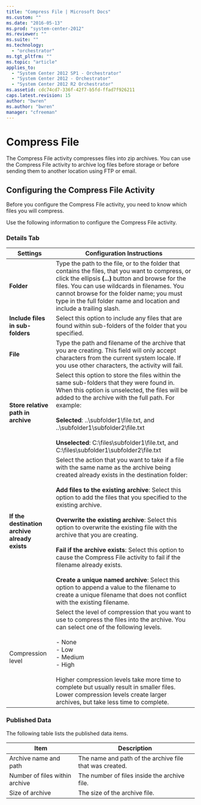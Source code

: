 ```yaml
---
title: "Compress File | Microsoft Docs"
ms.custom: ""
ms.date: "2016-05-13"
ms.prod: "system-center-2012"
ms.reviewer: ""
ms.suite: ""
ms.technology: 
  - "orchestrator"
ms.tgt_pltfrm: ""
ms.topic: "article"
applies_to: 
  - "System Center 2012 SP1 - Orchestrator"
  - "System Center 2012 - Orchestrator"
  - "System Center 2012 R2 Orchestrator"
ms.assetid: cdc74cd7-336f-42f7-b5fd-ffad7f926211
caps.latest.revision: 15
author: "bwren"
ms.author: "bwren"
manager: "cfreeman"
---
```

# Compress File
The Compress File activity compresses files into zip archives. You can use the Compress File activity to archive log files before storage or before sending them to another location using FTP or email.  
  
## Configuring the Compress File Activity  
 Before you configure the Compress File activity, you need to know which files you will compress.  
  
 Use the following information to configure the Compress File activity.  
  
### Details Tab  
  
|Settings|Configuration Instructions|  
|--------------|--------------------------------|  
|**Folder**|Type the path to the file, or to the folder that contains the files, that you want to compress, or click the ellipsis **(...)** button and browse for the files. You can use wildcards in filenames.  You cannot browse for the folder name; you must type in the full folder name and location and include a trailing slash.|  
|**Include files in sub-folders**|Select this option to include any files that are found within sub-folders of the folder that you specified.|  
|**File**|Type the path and filename of the archive that you are creating. This field will only accept characters from the current system locale. If you use other characters, the activity will fail.|  
|**Store relative path in archive**|Select this option to store the files within the same sub-folders that they were found in. When this option is unselected, the files will be added to the archive with the full path. For example:<br /><br /> **Selected**: ..\subfolder1\file.txt, and ..\subfolder1\subfolder2\file.txt<br /><br /> **Unselected**: C:\files\subfolder1\file.txt, and C:\files\subfolder1\subfolder2\file.txt|  
|**If the destination archive already exists**|Select the action that you want to take if a file with the same name as the archive being created already exists in the destination folder:<br /><br /> **Add files to the existing archive**: Select this option to add the files that you specified to the existing archive.<br /><br /> **Overwrite the existing archive**: Select this option to overwrite the existing file with the archive that you are creating.<br /><br /> **Fail if the archive exists**: Select this option to cause the Compress File activity to fail if the filename already exists.<br /><br /> **Create a unique named archive**: Select this option to append a value to the filename to create a unique filename that does not conflict with the existing filename.|  
|Compression level|Select the level of compression that you want to use to compress the files into the archive. You can select one of the following levels.<br /><br /> -   None<br />-   Low<br />-   Medium<br />-   High<br /><br /> Higher compression levels take more time to complete but usually result in smaller files. Lower compression levels create larger archives, but take less time to complete.|  
  
### Published Data  
 The following table lists the published data items.  
  
|Item|Description|  
|----------|-----------------|  
|Archive name and path|The name and path of the archive file that was created.|  
|Number of files within archive|The number of files inside the archive file.|  
|Size of archive|The size of the archive file.|